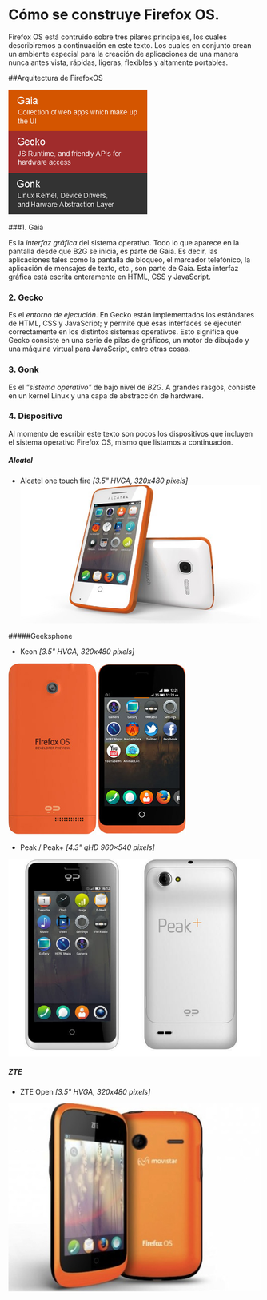 Cómo se construye Firefox OS.
=============================

Firefox OS está contruido sobre tres pilares principales, los cuales describiremos a continuación en este texto. Los cuales en conjunto crean un ambiente especial para la creación de aplicaciones de una manera nunca antes vista, rápidas, ligeras, flexibles y altamente portables.

##Arquitectura de FirefoxOS

![Arquitectura del sistema](media/images/firefox_os_arch.png)

###1. Gaia

Es la *interfaz gráfica* del sistema operativo. Todo lo que aparece en la pantalla desde que B2G se inicia, es parte de Gaia. Es decir, las aplicaciones tales como la pantalla de bloqueo, el marcador telefónico, la aplicación de mensajes de texto, etc., son parte de Gaia. Esta interfaz gráfica está escrita enteramente en HTML, CSS y JavaScript.

### 2. Gecko

Es el *entorno de ejecución*. En Gecko están implementados los estándares de HTML, CSS y JavaScript; y permite que esas interfaces se ejecuten correctamente en los distintos sistemas operativos. Esto significa que Gecko consiste en una serie de pilas de gráficos, un motor de dibujado y una máquina virtual para JavaScript, entre otras cosas.

### 3. Gonk

Es el *"sistema operativo"* de bajo nivel de *B2G*. A grandes rasgos, consiste en un kernel Linux y una capa de abstracción de hardware.

### 4. Dispositivo

Al momento de escribir este texto son pocos los dispositivos que incluyen el sistema operativo Firefox OS, mismo que listamos a continuación.

##### Alcatel
- Alcatel one touch fire *[3.5" HVGA, 320x480 pixels]*
![Arquitectura del sistema](media/images/alcatel-one-touch-fire.jpg)

#####Geeksphone
- Keon *[3.5" HVGA, 320x480 pixels]*

![Geekphone Keon](media/images/Keon-Phone.jpg)

- Peak / Peak+ *[4.3" qHD 960×540 pixels]*

![Geekphone Peak+](media/images/geeksphone-peak-plus.jpg)

##### ZTE
- ZTE Open *[3.5" HVGA, 320x480 pixels]*

![ZTE Open](media/images/zteopen.jpg)


[1]: http://es.wikipedia.org/wiki/Firefox_OS "Firefox OS en Wikipedia"
